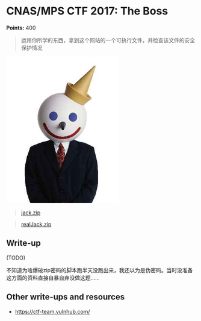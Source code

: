 # CNAS/MPS CTF 2017: The Boss

**Points:** 400

> 运用你所学的东西，拿到这个网站的一个可执行文件，并检查该文件的安全保护情况

![Jack](jack.jpg)

>[jack.zip](jack.zip) 
 
>[realJack.zip](realJack.zip)  

## Write-up

(TODO)

不知道为啥爆破zip密码的脚本跑半天没跑出来，我还以为是伪密码。当时没准备这方面的资料直接自暴自弃没做这题……

## Other write-ups and resources

* <https://ctf-team.vulnhub.com/>
